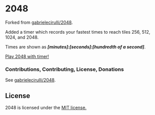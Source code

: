 # 2048
Forked from [gabrielecirulli/2048](https://github.com/gabrielecirulli/2048).

Added a timer which records your fastest times to reach tiles 256, 512, 1024, and 2048.

Times are shown as ***[minutes]:[seconds]:[hundredth of a second]***.

[Play 2048 with timer!](http://tapiocode.github.io/2048/)

### Contributions, Contributing, License, Donations

See [gabrielecirulli/2048](https://github.com/gabrielecirulli/2048).

## License

2048 is licensed under the [MIT license.](https://github.com/gabrielecirulli/2048/blob/master/LICENSE.txt)
